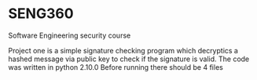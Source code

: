 # SENG360
Software Engineering security course

Project one is a simple signature checking program which decryptics a hashed message via public key to check if the signature is valid.
The code was written in python 2.10.0
Before running there should be 4 files
